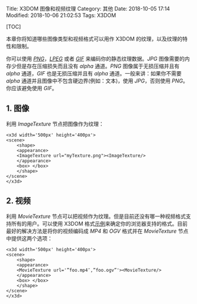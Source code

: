 Title: X3DOM 图像和视频纹理
Category: 其他
Date: 2018-10-05 17:14
Modified: 2018-10-06 21:02:53
Tags: X3DOM

[TOC]

本章你将知道哪些图像类型和视频格式可以用作 X3DOM 的纹理，以及纹理的特性和限制。

你可以使用 [*PNG*](http://en.wikipedia.org/wiki/Portable_Network_Graphics)，[*LPEG*](http://en.wikipedia.org/wiki/Jpeg) 或者 [*GIF*](https://en.wikipedia.org/wiki/Gif) 来编码你的静态纹理数据。*JPG* 图像需要的内存少但是存在压缩损失而且没有 *alpha* 通道。*PNG* 图像属于无损压缩并且有 *alpha* 通道，*GIF* 也是无损压缩并且有 *alpha* 通道。一般来讲：如果你不需要 *alpha* 通道并且图像中不包含硬边界(例如：文本)，使用 *JPG*，否则使用 *PNG*。你应该避免使用 *GIF*。

## 1. 图像

利用 *ImageTexture* 节点把图像作为纹理：
```
<x3d width='500px' height='400px'>
<scene>
    <shape>
    <appearance>
    <ImageTexture url="myTexture.png"><ImageTexture/>
    </appearance>
    <box> </box>
    </shape>
</scene>
</x3d>
```

## 2. 视频

利用 *MovieTexture* 节点可以把视频作为纹理。但是目前还没有哪一种视频格式支持所有的用户。可以使用 X3DOM 格式[示例](https://x3dom.org/x3dom/example/x3dom_video.xhtml)来确定你的浏览器支持的格式。目前最好的解决方法是将你的视频编码成 *MP4* 和 *OGV* 格式并在 *MovieTexture* 节点中提供这两个选项：
```
<x3d width='500px' height='400px'>
<scene>
    <shape>
    <appearance>
    <MovieTexture url='”foo.mp4″,”foo.ogv”'><MovieTexture/>
    </appearance>
    <box> </box>
    </shape>
</scene>
</x3d>
```
